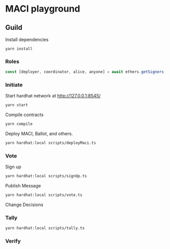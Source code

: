 # MACI playground


## Guild

Install dependencies
```
yarn install
```

### Roles

```ts
const [deployer, coordinator, alice, anyone] = await ethers.getSigners();
```

### Initiate

Start hardhat network at http://127.0.0.1:8545/

```sh
yarn start
```

Compile contracts

```sh
yarn compile
```

Deploy MACI, Ballot, and others.

```sh
yarn hardhat:local scripts/deployMaci.ts
```

### Vote

Sign up
```sh
yarn hardhat:local scripts/signUp.ts
```

Publish Message
```sh
yarn hardhat:local scripts/vote.ts
```

Change Decisions


### Tally

```sh
yarn hardhat:local scripts/tally.ts
```


### Verify